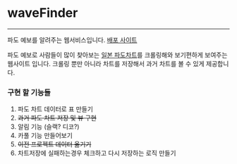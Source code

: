 # waveFinder

---
파도 예보를 알려주는 웹서비스입니다. [배포 사이트](http://3.35.237.35:8080/)

파도 예보로 사람들이 많이 찾아보는 [일본 파도차트](https://www.imocwx.com/cwm.php)를 크롤링해와 보기편하게 보여주는 웹사이트 입니다.
크롤링 뿐만 아니라 차트를 저장해서 과거 차트를 볼 수 있게 제공합니다.


### 구현 할 기능들
1. 파도 차트 데이터로 표 만들기
2. ~~과거 파도 차트 저장 및 뷰 구현~~
3. 알림 기능 (슬랙? 디코?)
4. 카풀 기능 만들어보기
5. ~~이전 프로젝트 데이터 옮기기~~
6. 차트저장에 실패하는경우 체크하고 다시 저장하는 로직 만들기
